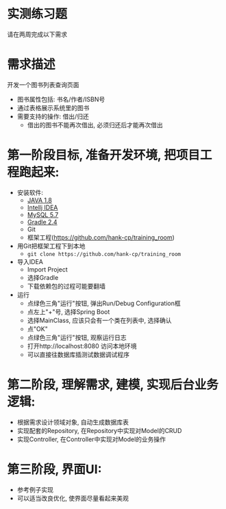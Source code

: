 # 实测练习题
请在两周完成以下需求

# 需求描述
开发一个图书列表查询页面
* 图书属性包括: 书名/作者/ISBN号
* 通过表格展示系统里的图书
* 需要支持的操作: 借出/归还
    * 借出的图书不能再次借出, 必须归还后才能再次借出

# 第一阶段目标, 准备开发环境, 把项目工程跑起来:
* 安装软件:
    * [JAVA 1.8](http://www.oracle.com/technetwork/java/javase/downloads/jdk8-downloads-2133151.html)
    * [Intellj IDEA](https://www.jetbrains.com/idea/download)
    * [MySQL 5.7](https://dev.mysql.com/downloads/mysql/)
    * [Gradle 2.4](https://gradle.org/next-steps/?version=2.14.1&format=bin)
    * Git
    * 框架工程(https://github.com/hank-cp/training_room)
* 用Git把框架工程下到本地
  * `git clone https://github.com/hank-cp/training_room`
* 导入IDEA
  * Import Project
  * 选择Gradle
  * 下载依赖包的过程可能要翻墙
* 运行
  * 点绿色三角"运行"按钮, 弹出Run/Debug Configuration框
  * 点左上"+"号, 选择Spring Boot
  * 选择MainClass, 应该只会有一个类在列表中, 选择确认
  * 点"OK"
  * 点绿色三角"运行"按钮, 观察运行日志
  * 打开http://localhost:8080 访问本地环境
  * 可以直接往数据库插测试数据调试程序
  
# 第二阶段, 理解需求, 建模, 实现后台业务逻辑:
* 根据需求设计领域对象, 自动生成数据库表
* 实现配套的Repository, 在Repository中实现对Model的CRUD
* 实现Controller, 在Controller中实现对Model的业务操作

# 第三阶段, 界面UI:
* 参考例子实现
* 可以适当改良优化, 使界面尽量看起来美观
